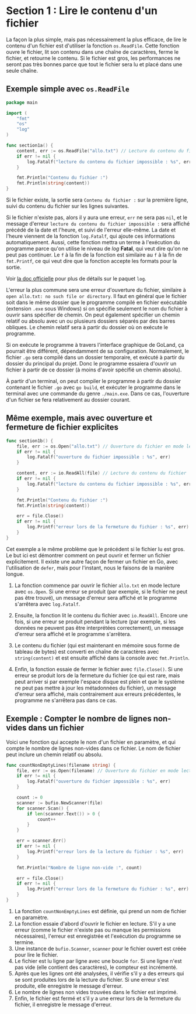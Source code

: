 # Section 1 : Lire le contenu d&apos;un fichier

La façon la plus simple, mais pas nécessairement la plus efficace, de lire le contenu d'un fichier est d'utiliser la
fonction `os.ReadFile`. Cette fonction ouvre le fichier, lit son contenu dans une chaîne de caractères, ferme le
fichier, et retourne le contenu. Si le fichier est gros, les performances ne seront pas très bonnes parce que tout le
fichier sera lu et placé dans une seule chaîne.

## Exemple simple avec `os.ReadFile`

```Go
package main

import (
    "fmt"
    "os"
    "log"
)

func section1a() {
	content, err := os.ReadFile("allo.txt") // Lecture du contenu du fichier
	if err != nil {
		log.Fatalf("lecture du contenu du fichier impossible : %s", err)
	}

	fmt.Println("Contenu du fichier :")
	fmt.Println(string(content))
}
```

Si le fichier existe, la sortie sera `Contenu du fichier :` sur la première ligne, suivi du contenu du fichier sur les
lignes suivantes.

Si le fichier n'existe pas, alors il y aura une erreur, `err` ne sera pas `nil`, et le message d'erreur
`lecture du contenu du fichier impossible :` sera affiché précédé de la date et l'heure, et suivi de l'erreur elle-même.
La date et l'heure viennent de la fonction `log.Fatalf`, qui ajoute ces informations automatiquement. Aussi, cette
fonction mettra un terme à l'exécution du programme parce qu'on utilise le niveau de _log_ **Fatal**, qui veut dire
qu'on ne peut pas continuer. Le `f` à la fin de la fonction est similaire au `f` à la fin de `fmt.Printf`, ce qui veut
dire que la fonction accepte les formats pour la sortie.

Voir [la doc officielle](https://pkg.go.dev/log#Fatalf) pour plus de détails sur le paquet `log`.

L'erreur la plus commune sera une erreur d'ouverture du fichier, similaire
à `open allo.txt: no such file or directory`. Il faut en général que le fichier soit dans le même dossier que le
programme compilé en fichier exécutable (extension `.exe` sous Windows) si on spécifie seulement le nom du fichier à
ouvrir sans spécifier de chemin. On peut également spécifier un chemin relatif ou absolu avec un ou plusieurs dossiers
séparés par des barres obliques. Le chemin relatif sera à partir du dossier où on exécute le programme.

Si on exécute le programme à travers l'interface graphique de GoLand, ça pourrait être différent, dépendamment de sa
configuration. Normalement, le fichier `.go` sera compilé dans un dossier temporaire, et exécuté à partir du dossier du
principal du projet. Donc le programme essaiera d'ouvrir un fichier à partir de ce dossier (à moins d'avoir spécifié un
chemin absolu).

À partir d'un terminal, on peut compiler le programme à partir du dossier contenant le fichier `.go` avec `go build`, et
exécuter le programme dans le terminal avec une commande du genre `./main.exe`. Dans ce cas, l'ouverture d'un fichier se
fera relativement au dossier courant.

## Même exemple, mais avec ouverture et fermeture de fichier explicites

```Go
func section1b() {
	file, err := os.Open("allo.txt") // Ouverture du fichier en mode lecture
	if err != nil {
		log.Fatalf("ouverture du fichier impossible : %s", err)
	}

	content, err := io.ReadAll(file) // Lecture du contenu du fichier
	if err != nil {
		log.Fatalf("lecture du contenu du fichier impossible : %s", err)
	}

	fmt.Println("Contenu du fichier :")
	fmt.Println(string(content))

	err = file.Close()
	if err != nil {
		log.Printf("erreur lors de la fermeture du fichier : %s", err)
	}
}
```

Cet exemple a le même problème que le précédent si le fichier lu est gros. Le but ici est démontrer comment on peut
ouvrir et fermer un fichier explicitement. Il existe une autre façon de fermer un fichier en Go, avec l'utilisation
de `defer`, mais pour l'instant, nous le faisons de la manière longue.

1. La fonction commence par ouvrir le fichier `allo.txt` en mode lecture avec `os.Open`. Si une erreur se produit (par
   exemple, si le fichier ne peut pas être trouvé), un message d'erreur sera affiché et le programme s'arrêtera
   avec `log.Fatalf`.

2. Ensuite, la fonction lit le contenu du fichier avec `io.ReadAll`. Encore une fois, si une erreur se produit pendant
   la lecture (par exemple, si les données ne peuvent pas être interprétées correctement), un message d'erreur sera
   affiché et le programme s'arrêtera.

3. Le contenu du fichier (qui est maintenant en mémoire sous forme de tableau de bytes) est converti en chaîne de
   caractères avec `string(content)` et est ensuite affiché dans la console avec `fmt.Println`.

4. Enfin, la fonction essaie de fermer le fichier avec `file.Close()`. Si une erreur se produit lors de la fermeture du
   fichier (ce qui est rare, mais peut arriver si par exemple l'espace disque est plein et que le système ne peut pas
   mettre à jour les métadonnées du fichier), un message d'erreur sera affiché, mais contrairement aux erreurs
   précédentes, le programme ne s'arrêtera pas dans ce cas.

## Exemple : Compter le nombre de lignes non-vides dans un fichier

Voici une fonction qui accepte le nom d'un fichier en paramètre, et qui compte le nombre de lignes non-vides dans ce
fichier. Le nom de fichier peut inclure un chemin relatif ou absolu.

```go
func countNonEmptyLines(filename string) {
	file, err := os.Open(filename) // Ouverture du fichier en mode lecture
	if err != nil {
		log.Fatalf("ouverture du fichier impossible : %s", err)
	}

	count := 0
	scanner := bufio.NewScanner(file)
	for scanner.Scan() {
		if len(scanner.Text()) > 0 {
			count++
		}
	}

	err = scanner.Err()
	if err != nil {
		log.Printf("erreur lors de la lecture du fichier : %s", err)
	}

	fmt.Println("Nombre de ligne non-vide :", count)

	err = file.Close()
	if err != nil {
		log.Printf("erreur lors de la fermeture du fichier : %s", err)
	}
}
```

1. La fonction `countNonEmptyLines` est définie, qui prend un nom de fichier en paramètre.
2. La fonction essaie d'abord d'ouvrir le fichier en lecture. S'il y a une erreur (comme le fichier n'existe pas ou
   manque les permissions nécessaires), l'erreur est enregistrée et l'exécution du programme se termine.
3. Une instance de `bufio.Scanner`, `scanner` pour le fichier ouvert est créée pour lire le fichier.
4. Le fichier est lu ligne par ligne avec une boucle `for`. Si une ligne n'est pas vide (elle contient des caractères),
   le compteur est incrémenté.
5. Après que les lignes ont été analysées, il vérifie s'il y a des erreurs qui se sont produites lors de la lecture du
   fichier. Si une erreur s'est produite, elle enregistre le message d'erreur.
6. Le nombre de lignes non vides trouvées dans le fichier est imprimé.
7. Enfin, le fichier est fermé et s'il y a une erreur lors de la fermeture du fichier, il enregistre le message
   d'erreur.

